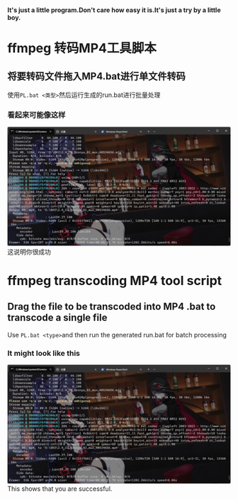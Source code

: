 
#### It's just a little program.Don't care how easy it is.It's just a try by a little boy.
# ffmpeg 转码MP4工具脚本
## 将要转码文件拖入MP4.bat进行单文件转码

使用`PL.bat <类型>`然后运行生成的run.bat进行批量处理
### 看起来可能像这样
![jpg1][1]
这说明你很成功
# ffmpeg transcoding MP4 tool script
## Drag the file to be transcoded into MP4 .bat to transcode a single file

Use `PL.bat <type>`and then run the generated run.bat for batch processing
### It might look like this
![jpg1][1]
This shows that you are successful.

[1]:Transcode_scripts/assets/20230211212728.png
